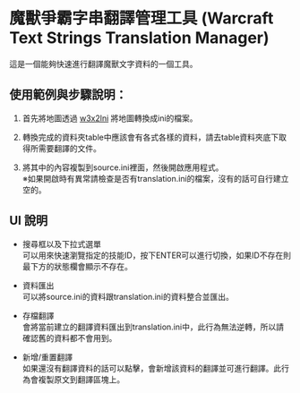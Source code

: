 # 魔獸爭霸字串翻譯管理工具 (Warcraft Text Strings Translation Manager)

這是一個能夠快速進行翻譯魔獸文字資料的一個工具。

## 使用範例與步驟說明：

1. 首先將地圖透過 [w3x2lni](https://github.com/sumneko/w3x2lni) 將地圖轉換成ini的檔案。

2. 轉換完成的資料夾table中應該會有各式各樣的資料，請去table資料夾底下取得所需要翻譯的文件。

3. 將其中的內容複製到source.ini裡面，然後開啟應用程式。  
※如果開啟時有異常請檢查是否有translation.ini的檔案，沒有的話可自行建立空的。

## UI 說明

* 搜尋框以及下拉式選單  
可以用來快速瀏覽指定的技能ID，按下ENTER可以進行切換，如果ID不存在則最下方的狀態欄會顯示不存在。

* 資料匯出  
可以將source.ini的資料跟translation.ini的資料整合並匯出。

* 存檔翻譯  
會將當前建立的翻譯資料匯出到translation.ini中，此行為無法逆轉，所以請確認舊的資料都不會用到。

* 新增/重置翻譯  
如果還沒有翻譯資料的話可以點擊，會新增該資料的翻譯並可進行翻譯。此行為會複製原文到翻譯區塊上。
